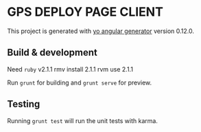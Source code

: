 # GPS DEPLOY PAGE CLIENT

This project is generated with [yo angular generator](https://github.com/yeoman/generator-angular)
version 0.12.0.

## Build & development
Need `ruby` v2.1.1
rmv install 2.1.1
rvm use 2.1.1

Run `grunt` for building and `grunt serve` for preview.

## Testing

Running `grunt test` will run the unit tests with karma.
